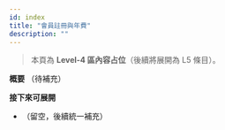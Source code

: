 ```yaml
---
id: index
title: "會員註冊與年費"
description: ""
---
```


> 本頁為 **Level-4 區內容占位**（後續將展開為 L5 條目）。

**概要**
（待補充）

**接下來可展開**
- （留空，後續統一補充）

